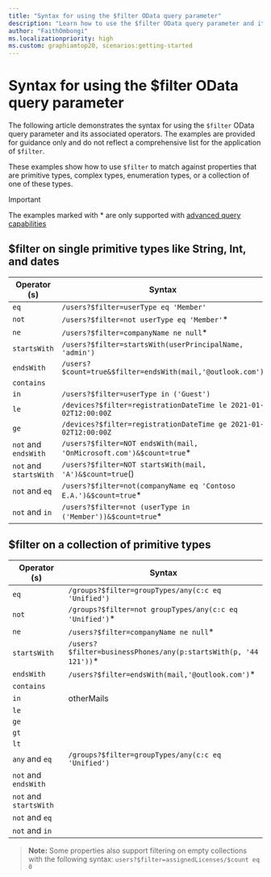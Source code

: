 ```yaml
---
title: "Syntax for using the $filter OData query parameter"
description: "Learn how to use the $filter OData query parameter and its operators against different types of properties in Microsoft Graph."
author: "FaithOmbongi"
ms.localizationpriority: high
ms.custom: graphiamtop20, scenarios:getting-started
---
```


# Syntax for using the $filter OData query parameter

The following article demonstrates the syntax for using the `$filter` OData query parameter and its associated operators. The examples are provided for guidance only and do not reflect a comprehensive list for the application of `$filter`.

These examples show how to use `$filter` to match against properties that are primitive types, complex types, enumeration types, or a collection of one of these types.

> [!IMPORTANT]
> The examples marked with * are only supported with [advanced query capabilities](/graph/aad-advanced-queries)

## $filter on single primitive types like String, Int, and dates

| Operator (s)           | Syntax                                                              |
| ---------------------- | ------------------------------------------------------------------- |
| `eq`                   | `/users?$filter=userType eq 'Member'`                               |
| `not`                  | `/users?$filter=not userType eq 'Member'`*                          |
| `ne`                   | `/users?$filter=companyName ne null`*                               |
| `startsWith`           | `/users?$filter=startsWith(userPrincipalName, 'admin')`             |
| `endsWith`             | `/users?$count=true&$filter=endsWith(mail,'@outlook.com')`          |
| `contains`             |                                                                     |
| `in`                   | `/users?$filter=userType in ('Guest')`                              |
| `le`                   | `/devices?$filter=registrationDateTime le 2021-01-02T12:00:00Z`     |
| `ge`                   | `/devices?$filter=registrationDateTime ge 2021-01-02T12:00:00Z`     |
| `not` and `endsWith`   | `/users?$filter=NOT endsWith(mail, 'OnMicrosoft.com')&$count=true`* |
| `not` and `startsWith` | `/users?$filter=NOT startsWith(mail, 'A')&$count=true`()            |
| `not` and `eq`         | `/users?$filter=not(companyName eq 'Contoso E.A.')&$count=true`*    |
| `not` and `in`         | `/users?$filter=not (userType in ('Member'))&$count=true`*          |

## $filter on a collection of primitive types

| Operator (s)           | Syntax                                                          |
| ---------------------- | --------------------------------------------------------------- |
| `eq`                   | `/groups?$filter=groupTypes/any(c:c eq 'Unified')`              |
| `not`                  | `/groups?$filter=not groupTypes/any(c:c eq 'Unified')`*         |
| `ne`                   | `/users?$filter=companyName ne null`*                           |
| `startsWith`           | `/users?$filter=businessPhones/any(p:startsWith(p, '44 121'))`* |
| `endsWith`             | `/users?$filter=endsWith(mail,'@outlook.com')`*                 |
| `contains`             |                                                                 |
| `in`                   | otherMails                                                      |
| `le`                   |                                                                 |
| `ge`                   |                                                                 |
| `gt`                   |                                                                 |
| `lt`                   |                                                                 |
| `any` and `eq`         | `/groups?$filter=groupTypes/any(c:c eq 'Unified')`              |
| `not` and `endsWith`   |                                                                 |
| `not` and `startsWith` |                                                                 |
| `not` and `eq`         |                                                                 |
| `not` and `in`         |                                                                 |

>**Note:** Some properties also support filtering on empty collections with the following syntax: `users?$filter=assignedLicenses/$count eq 0`


<!--

## $filter on a collection of GUID types



## $filter GUID types

RULE: GUID values are not enclosed in quotes in $filter queries

1. `eq` operator - /servicePrincipals?$filter=appOwnerOrganizationId eq cab01047-8ad9-4792-8e42-569340767f1b


## $filter Integer types


## $filter Boolean types


## $filter Date types


## $filter DateTimeOffset types

`ge` - users?$filter=employeeHireDate ge 2021-01-02T12:00:00Z
`ge` - groups?$filter=createdOnBehalfOf/deletedDateTime ge 2021-01-02T12:00:00Z



## $filter Complex types

### A single complex type

1. `ge` - /users?$filter=manager/deletedDateTime ge 2021-01-02T12:00:00Z


### A complex type that's a collection of objects

/devices?$filter=alternativeSecurityIds/any(a:a/type ge 12345)

### A complex type that includes a property that's a collection of objects

1. `eq` operator - /users?$filter=authorizationInfo/certificateUserIds/any(x:x eq '9876543210@mil')

2. `startsWith` operator - /users?$filter=authorizationInfo/certificateUserIds/any(x:startswith(x,'987654321'))
1. `endsWith` - /users?$filter=proxyAddresses/any(p:endsWith(p,'OnMicrosoft.com'))$count=true
1. `ge` - /servicePrincipals?$filter=keyCredentials/any(k:k/endDateTime ge 2021-01-02T12:00:00Z)
1. `

## $filter Enumeration types






## Use of and/or operators and ampersand

Single-valued vs collections

? Tooltip. Check if this query requires advanced query capabilities.


## $count of empty collections

$count with `eq` - applications?$filter=federatedIdentityCredentials/$count+eq+0&$count=true

$count with not equals - applications?$filter=federatedIdentityCredentials/$count ne 0
                       - applications?$filter=NOT(federatedIdentityCredentials/$count eq 0)

/applications?$filter=federatedIdentityCredentials/$count+eq+0&$count=true&$filter=startsWith(displayName, 'B')


/users?$filter=proxyAddresses/$count ne 0 and assignedLicenses/$count eq 0&$count=true


Filter with Disjunctive/OR Conjunctive operators

--> 
